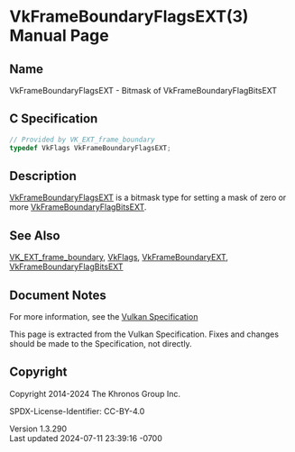 # VkFrameBoundaryFlagsEXT(3) Manual Page

## Name

VkFrameBoundaryFlagsEXT - Bitmask of VkFrameBoundaryFlagBitsEXT



## <a href="#_c_specification" class="anchor"></a>C Specification

``` c
// Provided by VK_EXT_frame_boundary
typedef VkFlags VkFrameBoundaryFlagsEXT;
```

## <a href="#_description" class="anchor"></a>Description

[VkFrameBoundaryFlagsEXT](https://registry.khronos.org/vulkan/specs/1.3-extensions/man/html/VkFrameBoundaryFlagsEXT.html) is a bitmask
type for setting a mask of zero or more
[VkFrameBoundaryFlagBitsEXT](https://registry.khronos.org/vulkan/specs/1.3-extensions/man/html/VkFrameBoundaryFlagBitsEXT.html).

## <a href="#_see_also" class="anchor"></a>See Also

[VK_EXT_frame_boundary](https://registry.khronos.org/vulkan/specs/1.3-extensions/man/html/VK_EXT_frame_boundary.html),
[VkFlags](https://registry.khronos.org/vulkan/specs/1.3-extensions/man/html/VkFlags.html), [VkFrameBoundaryEXT](https://registry.khronos.org/vulkan/specs/1.3-extensions/man/html/VkFrameBoundaryEXT.html),
[VkFrameBoundaryFlagBitsEXT](https://registry.khronos.org/vulkan/specs/1.3-extensions/man/html/VkFrameBoundaryFlagBitsEXT.html)

## <a href="#_document_notes" class="anchor"></a>Document Notes

For more information, see the <a
href="https://registry.khronos.org/vulkan/specs/1.3-extensions/html/vkspec.html#VkFrameBoundaryFlagsEXT"
target="_blank" rel="noopener">Vulkan Specification</a>

This page is extracted from the Vulkan Specification. Fixes and changes
should be made to the Specification, not directly.

## <a href="#_copyright" class="anchor"></a>Copyright

Copyright 2014-2024 The Khronos Group Inc.

SPDX-License-Identifier: CC-BY-4.0

Version 1.3.290  
Last updated 2024-07-11 23:39:16 -0700
